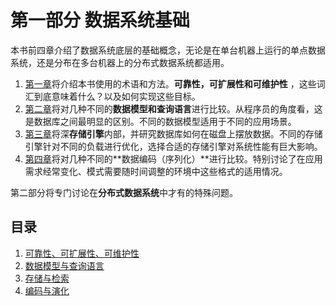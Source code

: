 # 第一部分  数据系统基础 

本书前四章介绍了数据系统底层的基础概念，无论是在单台机器上运行的单点数据系统，还是分布在多台机器上的分布式数据系统都适用。

1. [第一章](ch1.md)将介绍本书使用的术语和方法。**可靠性，可扩展性和可维护性** ，这些词汇到底意味着什么？以及如何实现这些目标。
2. [第二章](ch2.md)将对几种不同的**数据模型和查询语言**进行比较。从程序员的角度看，这是数据库之间最明显的区别。不同的数据模型适用于不同的应用场景。
3. [第三章](ch3.md)将深**存储引擎**内部，并研究数据库如何在磁盘上摆放数据。不同的存储引擎针对不同的负载进行优化，选择合适的存储引擎对系统性能有巨大影响。
4. [第四章](ch4)将对几种不同的**数据编码（序列化）**进行比较。特别讨论了在应用需求经常变化、模式需要随时间调整的环境中这些格式的适用情况。

第二部分将专门讨论在**分布式数据系统**中才有的特殊问题。



## 目录


1. [可靠性、可扩展性、可维护性](ch1.md)
2. [数据模型与查询语言](ch2.md)
3. [存储与检索](ch3.md)
4. [编码与演化](ch4.md) 


